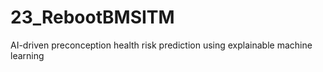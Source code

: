 # 23_RebootBMSITM
AI-driven preconception health risk prediction using explainable machine learning
